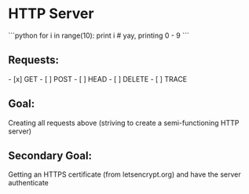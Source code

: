 <h1>HTTP Server</h1>
```python
for i in range(10):
    print i # yay, printing 0 - 9
```
<h2>Requests:</h2>
- [x] GET
- [ ] POST
- [ ] HEAD
- [ ] DELETE
- [ ] TRACE

<h2>Goal:</h2>
Creating all requests above (striving to create a semi-functioning HTTP server)
<h2>Secondary Goal:</h2>
Getting an HTTPS certificate (from letsencrypt.org) and have the server authenticate

